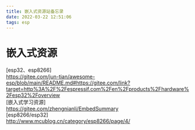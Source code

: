 ```yaml
---
title: 嵌入式资源站备忘录
date: 2022-03-22 12:51:06
tags: esp
---
```

# 嵌入式资源
<!--more-->

[esp32、esp8266]  
<https://gitee.com/jun-tian/awesome-esp/blob/main/README.md#https://gitee.com/link?target=http%3A%2F%2Fespressif.com%2Fen%2Fproducts%2Fhardware%2Fesp32%2Foverview>  
[嵌入式学习资源]  
<https://gitee.com/zhengnianli/EmbedSummary>  
[esp8266/esp32]   
 <http://www.mcublog.cn/category/esp8266/page/4/>

